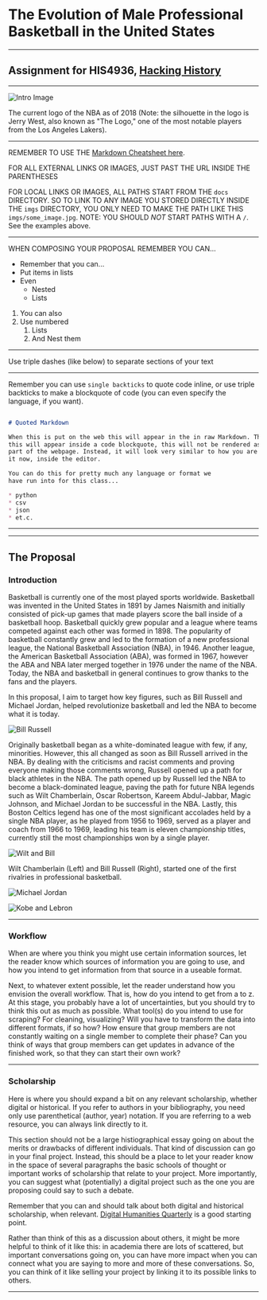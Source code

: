 # The Evolution of Male Professional Basketball in the United States

---

## Assignment for HIS4936, [Hacking History](http://hacking-history.readthedocs.io)

---

![Intro Image](https://theundefeated.com/wp-content/uploads/2017/05/nba-logo.png)

The current logo of the NBA as of 2018 (Note: the silhouette in the logo is Jerry West, also known as "The Logo," one of the most notable players from the Los Angeles Lakers).

---

REMEMBER TO USE THE [Markdown Cheatsheet here](https://github.com/adam-p/markdown-here/wiki/Markdown-Cheatsheet).

FOR ALL EXTERNAL LINKS OR IMAGES, JUST PAST THE URL INSIDE THE PARENTHESES

FOR LOCAL LINKS OR IMAGES, ALL PATHS START FROM THE `docs` DIRECTORY. SO TO
LINK TO ANY IMAGE YOU STORED DIRECTLY INSIDE THE `imgs` DIRECTORY, YOU ONLY
NEED TO MAKE THE PATH LIKE THIS `imgs/some_image.jpg`. NOTE: YOU SHOULD *NOT*
START PATHS WITH A `/`. See the examples above.

---

WHEN COMPOSING YOUR PROPOSAL REMEMBER YOU CAN...

* Remember that you can...
* Put items in lists
* Even
    * Nested
    * Lists

1. You can also
2. Use numbered
    1. Lists
    2. And Nest them

---

Use triple dashes (like below) to separate sections of your text

---

Remember you can use `single backticks` to quote code inline, or use triple
backticks to make a blockquote of code (you can even specify the language,
if you want).

```markdown

# Quoted Markdown

When this is put on the web this will appear in the in raw Markdown. That is,
this will appear inside a code blockquote, this will not be rendered as
part of the webpage. Instead, it will look very similar to how you are seeing
it now, inside the editor.

You can do this for pretty much any language or format we
have run into for this class...

* python
* csv
* json
* et.c.

```

---

---

## The Proposal

### Introduction

Basketball is currently one of the most played sports worldwide. Basketball was invented in the United States in 1891 by James Naismith and initially consisted of pick-up games that made players score the ball inside of a basketball hoop. Basketball quickly grew popular and a league where teams competed against each other was formed in 1898. The popularity of basketball constantly grew and led to the formation of a new professional league, the National Basketball Association (NBA), in 1946. Another league, the American Basketball Association (ABA), was formed in 1967, however the ABA and NBA later merged together in 1976 under the name of the NBA. Today, the NBA and basketball in general continues to grow thanks to the fans and the players.

In this proposal, I aim to target how key figures, such as Bill Russell and Michael Jordan, helped revolutionize basketball and led the NBA to become what it is today.

![Bill Russell](https://cdn-s3.si.com/s3fs-public/bill-russell-getty2.jpg)

Originally basketball began as a white-dominated league with few, if any, minorities. However, this all changed as soon as Bill Russell arrived in the NBA. By dealing with the criticisms and racist comments and proving everyone making those comments wrong, Russell opened up a path for black athletes in the NBA. The path opened up by Russell led the NBA to become a black-dominated league, paving the path for future NBA legends such as Wilt Chamberlain, Oscar Robertson, Kareem Abdul-Jabbar, Magic Johnson, and Michael Jordan to be successful in the NBA. Lastly, this Boston Celtics legend has one of the most significant accolades held by a single NBA player, as he played from 1956 to 1969, served as a player and coach from 1966 to 1969, leading his team is eleven championship titles, currently still the most championships won by a single player.

![Wilt and Bill](http://sneakerhistory.com/wp-content/uploads/2015/08/Wilt-Chamberlain-and-Bill-Russell-in-Converse-Chuck-Taylor-All-Star.jpg)

Wilt Chamberlain (Left) and Bill Russell (Right), started one of the first rivalries in professional basketball.

![Michael Jordan](https://i.kinja-img.com/gawker-media/image/upload/s--_YyOkDCs--/c_scale,f_auto,fl_progressive,q_80,w_800/18equ9kf1w96wjpg.jpg)

![Kobe and Lebron](https://cdn.vox-cdn.com/thumbor/4Yos1O3PH67Rq840-NwRgQ0waag=/0x105:3000x2105/1200x800/filters:focal(0x105:3000x2105)/cdn.vox-cdn.com/uploads/chorus_image/image/48779957/GettyImages-462505396.0.jpg)

---

### Workflow

When are where you think you might use certain information sources, let the
reader know which sources of information you are going to use, and how you
intend to get information from that source in a useable format.

Next, to whatever extent possible, let the reader understand how you envision
the overall workflow. That is, how do you intend to get from a to z. At this
stage, you probably have a lot of uncertainties, but you should try to think
this out as much as possible. What tool(s) do you intend to use for scraping?
For cleaning, visualizing? Will you have to transform the data into different
formats, if so how? How ensure that group members are not constantly waiting
on a single member to complete their phase? Can you think of ways that group
members can get updates in advance of the finished work, so that they can
start their own work?

---

### Scholarship

Here is where you should expand a bit on any relevant scholarship, whether
digital or historical. If you refer to authors in your bibliography, you need
only use parenthetical (author, year) notation. If you are referring to a web
resource, you can always link directly to it.

This section should not be a large histiographical essay going on about the
merits or drawbacks of different individuals. That kind of discussion can go
in your final project. Instead, this should be a place to let your reader know
in the space of several paragraphs the basic schools of thought or important
works of scholarship that relate to your project. More importantly, you can
suggest what (potentially) a digital project such as the one you are proposing
could say to such a debate.

Remember that you can and should talk about both digital and historical
scholarship, when relevant. [Digital Humanities Quarterly](www.digitalhumanities.org/dhq/)
is a good starting point.

Rather than think of this as a discussion about others, it might be more
helpful to think of it like this: in academia there are lots of scattered, but
important conversations going on, you can have more impact when you can connect
what you are saying to more and more of these conversations. So, you can think
of it like selling your project by linking it to its possible links to others.

---
